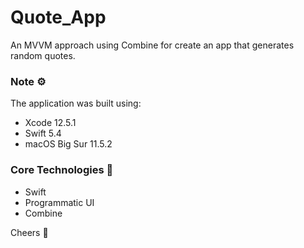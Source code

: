 # Quote_App
An MVVM approach using Combine for create an app that generates random quotes.

### Note ⚙️
The application was built using: 
* Xcode 12.5.1
* Swift 5.4
* macOS Big Sur 11.5.2

### Core Technologies 📲
* Swift
* Programmatic UI
* Combine

Cheers 🍿

